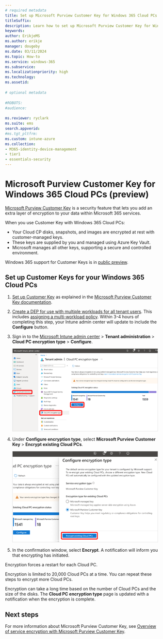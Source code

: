 ```yaml
---
# required metadata
title: Set up Microsoft Purview Customer Key for Windows 365 Cloud PCs
titleSuffix:
description: Learn how to set up Microsoft Purview Customer Key for Windows 365 Cloud PCs.
keywords:
author: ErikjeMS  
ms.author: erikje
manager: dougeby
ms.date: 03/11/2024
ms.topic: How-to
ms.service: windows-365
ms.subservice:
ms.localizationpriority: high
ms.technology:
ms.assetid: 

# optional metadata

#ROBOTS:
#audience:

ms.reviewer: ryclark
ms.suite: ems
search.appverid: 
#ms.tgt_pltfrm:
ms.custom: intune-azure
ms.collection:
- M365-identity-device-management
- tier1
- essentials-security
---
```


# Microsoft Purview Customer Key for Windows 365 Cloud PCs (preview)

[Microsoft Purview Customer Key](/purview/customer-key-overview) is a security feature that lets you add an extra layer of encryption to your data within Microsoft 365 services.

When you use Customer Key with Windows 365 Cloud PCs:

- Your Cloud CP disks, snapshots, and images are encrypted at rest with customer-managed keys.
- These keys are supplied by you and managed using Azure Key Vault.
- Microsoft manages all other keys, supporting a secure and controlled environment.

Windows 365 support for Customer Keys is  in [public preview](public-preview.md).

## Set up Customer Keys for your Windows 365 Cloud PCs

1. [Set up Customer Key]( /purview/customer-key-set-up) as explained in the [Microsoft Purview Customer Key documentation]( /purview/customer-key-overview).
2. [Create a DEP for use with multiple workloads for all tenant users]( /purview/customer-key-manage#create-a-dep-for-use-with-multiple-workloads-for-all-tenant-users). This includes [assigning a multi-workload policy]( /purview/customer-key-manage#assign-multi-workload-policy).
Within 3-4 hours of completing this step, your Intune admin center will update to include the **Configure** button.
3. Sign in to the [Microsoft Intune admin center](https://go.microsoft.com/fwlink/?linkid=2109431) > **Tenant administration** > **Cloud PC encryption type** > **Configure**.

    ![Screenshot of configure button.](media/purview-customer-key/configure.png)

4. Under **Configure encryption type**, select **Microsoft Purview Customer Key** > **Encrypt existing Cloud PCs**.

    ![Screenshot of Encrypt existing Cloud PCs button.](media/purview-customer-key/encrypt.png)

5. In the confirmation window, select **Encrypt**. A notification will inform you that encrypting has initiated.

Encryption forces a restart for each Cloud PC.

Encryption is limited to 20,000 Cloud PCs at a time. You can repeat these steps to encrypt more Cloud PCs.

Encryption can take a long time based on the number of Cloud PCs and the size of the disks. The **Cloud PC encryption type** page is updated with a notification when the encryption is complete.

## Next steps

For more information about Microsoft Purview Customer Key, see [Overview of service encryption with Microsoft Purview Customer Key](/purview/customer-key-overview).
